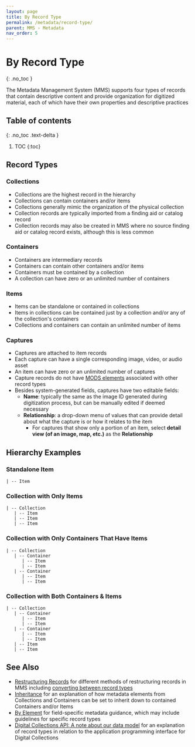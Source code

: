 ```yaml
---
layout: page
title: By Record Type
permalink: /metadata/record-type/
parent: MMS › Metadata
nav_order: 5
---
```


# By Record Type
{: .no_toc }

The Metadata Management System (MMS) supports four types of records that contain descriptive content and provide organization for digitized material, each of which have their own properties and descriptive practices

## Table of contents
{: .no_toc .text-delta }

1. TOC
{:toc}

## Record Types

### Collections
* Collections are the highest record in the hierarchy
* Collections can contain containers and/or items
* Collections generally mimic the organization of the physical collection
* Collection records are typically imported from a finding aid or catalog record
* Collection records may also be created in MMS where no source finding aid or catalog record exists, although this is less common

### Containers
* Containers are intermediary records
* Containers can contain other containers and/or items
* Containers must be contained by a collection
* A collection can have zero or an unlimited number of containers

### Items
* Items can be standalone or contained in collections
* Items in collections can be contained just by a collection and/or any of the collection's containers
* Collections and containers can contain an unlimited number of items

### Captures
* Captures are attached to item records
* Each capture can have a single corresponding image, video, or audio asset
* An item can have zero or an unlimited number of captures
* Capture records do not have [MODS elements](/metadata-documentation/metadata/element/) associated with other record types
* Besides system-generated fields, captures have two editable fields:
    * **Name**: typically the same as the image ID generated during digitization process, but can be manually edited if deemed necessary
    * **Relationship**: a drop-down menu of values that can provide detail about what the capture is or how it relates to the item
      * For captures that show only a portion of an item, select **detail view (of an image, map, etc.)** as the **Relationship**

## Hierarchy Examples

### Standalone Item
```
| -- Item
```

### Collection with Only Items
```
| -- Collection
   | -- Item
   | -- Item
   | -- Item
```

### Collection with Only Containers That Have Items
```
| -- Collection
   | -- Container
      | -- Item
      | -- Item
   | -- Container
      | -- Item
      | -- Item
```

### Collection with Both Containers & Items
```
| -- Collection
   | -- Container
      | -- Item
      | -- Item
   | -- Container
      | -- Item
      | -- Item
   | -- Item
   | -- Item
```

## See Also
* [Restructuring Records](/metadata-documentation/workflows/remediation/restructuring/) for different methods of restructuring records in MMS including [converting between record types](/metadata-documentation/workflows/remediation/restructuring/#converting-between-record-types)
* [Inheritance](/metadata-documentation/metadata/guidelines/#inheritance) for an explanation of how metadata elements from Collections and Containers can be set to inherit down to contained Containers and/or Items
* [By Element](/metadata-documentation/metadata/element/) for field-specific metadata guidance, which may include guidelines for specific record types
* [Digital Collections API: A note about our data model](https://api.repo.nypl.org/#data-model) for an explanation of record types in relation to the application programming interface for Digital Collections